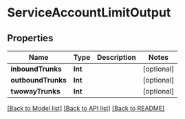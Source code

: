 # ServiceAccountLimitOutput

## Properties
Name | Type | Description | Notes
------------ | ------------- | ------------- | -------------
**inboundTrunks** | **Int** |  | [optional] 
**outboundTrunks** | **Int** |  | [optional] 
**twowayTrunks** | **Int** |  | [optional] 

[[Back to Model list]](../README.md#documentation-for-models) [[Back to API list]](../README.md#documentation-for-api-endpoints) [[Back to README]](../README.md)



